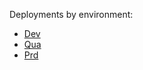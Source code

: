 Deployments by environment:

* [Dev](https://github.com/bromba-noesis/wiki/wiki/Dev-deployments)
* [Qua](https://github.com/bromba-noesis/wiki/wiki/Qua-deployments)
* [Prd](https://github.com/bromba-noesis/wiki/wiki/Prd-deployments)
